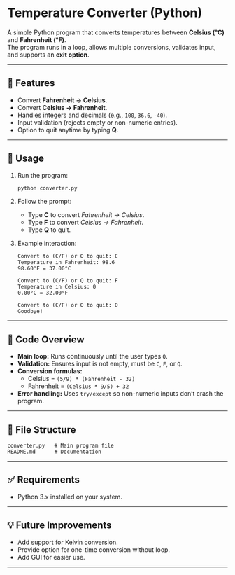 # Temperature Converter (Python)

A simple Python program that converts temperatures between **Celsius (°C)** and **Fahrenheit (°F)**.  
The program runs in a loop, allows multiple conversions, validates input, and supports an **exit option**.

---

## 🚀 Features
- Convert **Fahrenheit → Celsius**.
- Convert **Celsius → Fahrenheit**.
- Handles integers and decimals (e.g., `100`, `36.6`, `-40`).
- Input validation (rejects empty or non-numeric entries).
- Option to quit anytime by typing **Q**.

---

## 📖 Usage

1. Run the program:
   ```bash
   python converter.py
   ```

2. Follow the prompt:
   - Type **C** to convert *Fahrenheit → Celsius*.
   - Type **F** to convert *Celsius → Fahrenheit*.
   - Type **Q** to quit.

3. Example interaction:
   ```
   Convert to (C/F) or Q to quit: C
   Temperature in Fahrenheit: 98.6
   98.60°F = 37.00°C

   Convert to (C/F) or Q to quit: F
   Temperature in Celsius: 0
   0.00°C = 32.00°F

   Convert to (C/F) or Q to quit: Q
   Goodbye!
   ```

---

## 📝 Code Overview

- **Main loop:** Runs continuously until the user types `Q`.
- **Validation:** Ensures input is not empty, must be `C`, `F`, or `Q`.
- **Conversion formulas:**
  - Celsius = `(5/9) * (Fahrenheit - 32)`
  - Fahrenheit = `(Celsius * 9/5) + 32`
- **Error handling:** Uses `try/except` so non-numeric inputs don’t crash the program.

---

## 📂 File Structure
```
converter.py   # Main program file
README.md      # Documentation
```

---

## ✅ Requirements
- Python 3.x installed on your system.

---

## 💡 Future Improvements
- Add support for Kelvin conversion.
- Provide option for one-time conversion without loop.
- Add GUI for easier use.

---
